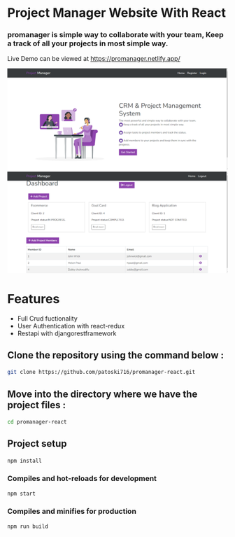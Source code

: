 # Project Manager Website With  React
### promanager is simple way to collaborate with your team, Keep a track of all your projects in most simple way.

Live Demo can be viewed at https://promanager.netlify.app/



<div align="center">

<img src="showcase.PNG" width="800px"/><br/>
<img src="dashboard.PNG" width="800px"/>

</div>


# Features
* Full Crud fuctionality
* User Authentication with react-redux
* Restapi with djangorestframework


## Clone the repository using the command below :

```bash
git clone https://github.com/patoski716/promanager-react.git

```

## Move into the directory where we have the project files : 

```bash
cd promanager-react

```

## Project setup
```
npm install
```

### Compiles and hot-reloads for development
```
npm start
```

### Compiles and minifies for production
```
npm run build
```

